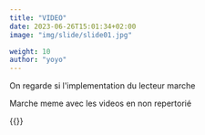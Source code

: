 ```yaml
---
title: "VIDEO"
date: 2023-06-26T15:01:34+02:00
image: "img/slide/slide01.jpg"

weight: 10
author: "yoyo"
---
```


On regarde si l'implementation du lecteur marche

Marche meme avec les videos en non repertorié

{{<youtube UaOHJyd8ZA8>}}
